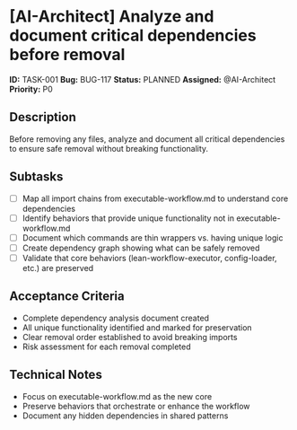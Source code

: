 # [AI-Architect] Analyze and document critical dependencies before removal

**ID:** TASK-001
**Bug:** BUG-117
**Status:** PLANNED
**Assigned:** @AI-Architect
**Priority:** P0

## Description
Before removing any files, analyze and document all critical dependencies to ensure safe removal without breaking functionality.

## Subtasks
- [ ] Map all import chains from executable-workflow.md to understand core dependencies
- [ ] Identify behaviors that provide unique functionality not in executable-workflow.md
- [ ] Document which commands are thin wrappers vs. having unique logic
- [ ] Create dependency graph showing what can be safely removed
- [ ] Validate that core behaviors (lean-workflow-executor, config-loader, etc.) are preserved

## Acceptance Criteria
- Complete dependency analysis document created
- All unique functionality identified and marked for preservation
- Clear removal order established to avoid breaking imports
- Risk assessment for each removal completed

## Technical Notes
- Focus on executable-workflow.md as the new core
- Preserve behaviors that orchestrate or enhance the workflow
- Document any hidden dependencies in shared patterns